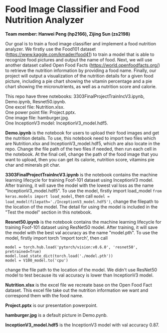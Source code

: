 # Food Image Classifier and Food Nutrition Analyzer
**Team member: Hanwei Peng (hp2166), Zijing Sun (zs2198)**

Our goal is to train a food image classifier and implement a food nutrition analyzer.  We firstly use the Food101 dataset (https://www.kaggle.com/kmader/food41) to train a model that is able to recognize food pictures and output the name of food. Next, we will use another dataset called Open Food Facts (https://world.openfoodfacts.org/) to retrieve the nutrition information by providing a food name. Finally, our project will output a visualization of the nutrition details for a given food picture, including a pie chart showing the vitamin percentage and a pie chart showing the micronutrients, as well as a nutrition score and calorie.

This repo have three notebooks: 3303FinalProjectTrainIncV3.ipynb, Demo.ipynb, Resnet50.ipynb.  
One excel file: Nutrition.xlsx.  
One power point file: Project.pptx.  
One image file: hamburger.jpg.  
One InceptionV3 model: InceptionV3_model.hdf5.  
 
**Demo.ipynb** is the notebook for users to upload their food images and get the nutrition details. To use, this notebook need to import two files which are Nutrition.xlsx and InceptionV3_model.hdf5, which are also locate in the repo. Change the file path of the two files if needed, then run each cell in the notebook. At the final cell, change the path of the food image that you want to upload, then you can get its calorie, nutrition score, vitamins pie char and minerals pit char.
 
**3303FinalProjectTrainIncV3.ipynb** is the notebook contains the machine learning lifecycle for training Foof-101 dataset using InceptionV3 model. After training, it will save the model with the lowest val loss as the name "InceptionV3_model.hdf5". To use the model, firstly import load_model ```from keras.models import load_model```, then call
```model = load_model(filepath='./InceptionV3_model.hdf5')```, change the filepath to the location of the model. The detail for using the model is included in the "Test the model" section in this notebook.

**Resnet50.ipynb** is the notebook contains the machine learning lifecycle for training Foof-101 dataset using ResNet50 model. After training, it will save the model with the best val accuracy as the name "model.pth". To use the model, firstly import torch 'import torch', then call 
```
model = torch.hub.load('pytorch/vision:v0.6.0', 'resnet50', pretrained=True)
model.load_state_dict(torch.load('./model.pth'))
model = V100_model.to('cpu')
```
change the file path to the location of the model. We didn't use ResNet50 model to test because its val accuracy is lower than InceptionV3 model.

**Nutrition.xlsx** is the excel file we recreate base on the Open Food Fact dataset. This excel file take out the nutrition information we want and correspond them with the food name.

**Project.pptx** is our presentation powerpoint.

**hamburger.jpg** is a default picture in Demo.pynb.

**InceptionV3_model.hdf5** is the InceptionV3 model with val accuracy 0.87.




